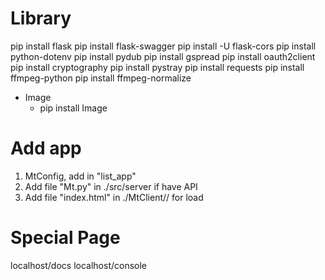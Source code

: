 
# Library
pip install flask
pip install flask-swagger
pip install -U flask-cors
pip install python-dotenv
pip install pydub
pip install gspread
pip install oauth2client
pip install cryptography
pip install pystray
pip install requests
pip install ffmpeg-python
pip install ffmpeg-normalize
- Image
	- pip install Image

# Add app
1. MtConfig, add in "list_app"
2. Add file "Mt<Name>.py" in ./src/server if have API
3. Add file "index.html" in ./MtClient/<name>/ for load

# Special Page
localhost/docs
localhost/console
